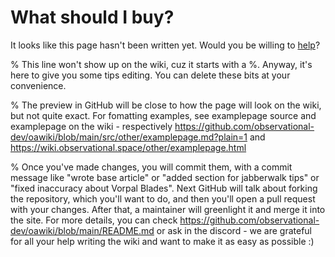 # What should I buy?

It looks like this page hasn't been written yet. Would you be willing to [help](https://github.com/observational-dev/oawiki/blob/main/README.md)?

% This line won't show up on the wiki, cuz it starts with a %. Anyway, it's here to give you some tips editing. You can delete these bits at your convenience.

% The preview in GitHub will be close to how the page will look on the wiki, but not quite exact. For fomatting examples, see examplepage source and examplepage on the wiki - respectively https://github.com/observational-dev/oawiki/blob/main/src/other/examplepage.md?plain=1 and https://wiki.observational.space/other/examplepage.html

% Once you've made changes, you will commit them, with a commit message like "wrote base article" or "added section for jabberwalk tips" or "fixed inaccuracy about Vorpal Blades". Next GitHub will talk about forking the repository, which you'll want to do, and then you'll open a pull request with your changes. After that, a maintainer will greenlight it and merge it into the site. For more details, you can check https://github.com/observational-dev/oawiki/blob/main/README.md or ask in the discord - we are grateful for all your help writing the wiki and want to make it as easy as possible :)
